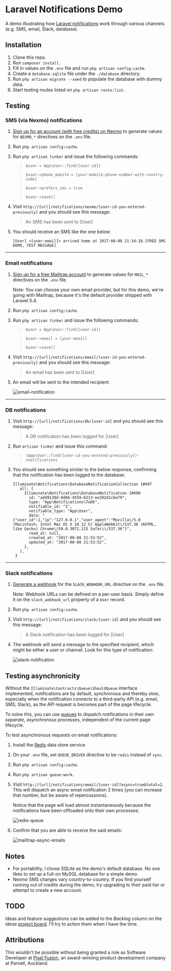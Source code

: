 # Laravel Notifications Demo

A demo illustrating how [Laravel notifications](https://laravel.com/docs/5.4/notifications) work through various channels (e.g. SMS, email, Slack, database).

## Installation

1. Clone this repo.
1. Run `composer install`.
1. Fill in values on the `.env` file and run `php artisan config:cache`.
1. Create a `database.sqlite` file under the `./database` directory.
1. Run `php artisan migrate --seed` to populate the database with dummy data.
1. Start testing routes listed on `php artisan route:list`.

## Testing

### SMS (via Nexmo) notifications

1. [Sign up for an account (with free credits) on Nexmo](https://dashboard.nexmo.com/sign-up) to generate values for `NEXMO_*` directives on the `.env` file.

1. Run `php artisan config:cache`.

1. Run `php artisan tinker` and issue the following commands:

    > `$user = App\User::find([user-id])`
    
    > `$user->phone_mobile = [your-mobile-phone-number-with-country-code]`
    
    > `$user->prefers_sms = true`
    
    > `$user->save()`

1. Visit `http://[url]/notifications/nexmo/[user-id-you-entered-previously]` and you should see this message:
   
    > An SMS has been sent to [User]
    
1. You should receive an SMS like the one below:

    ```
    [User] <[user-email]> arrived home at 2017-08-08 21:34:18.[FREE SMS DEMO, TEST MESSAGE]
    ```

---

### Email notifications

1. [Sign up for a free Mailtrap account](https://mailtrap.io/register/signup?header) to generate values for `MAIL_*` directives on the `.env` file.

    Note: You can choose your own email provider, but for this demo, we're going with Mailtrap, because it's the default provider shipped with Laravel 5.4.
    
1. Run `php artisan config:cache`.

1. Run `php artisan tinker` and issue the following commands:

    > `$user = App\User::find([user-id])`
    
    > `$user->email = [your-email]`
    
    > `$user->save()`
    
1. Visit `http://[url]/notifications/email/[user-id-you-entered-previously]` and you should see this message:
   
    > An email has been sent to [User]
    
1. An email will be sent to the intended recipient:

    ![email-notification](http://i.imgur.com/K2NiQC9l.jpg)

---

### DB notifications

1. Visit `http://[url]/notifications/db/[user-id]` and you should see this message:

    > A DB notification has been logged for [User]
    
1. Run `artisan tinker` and issue this command:

    > `\App\User::find([user-id-you-entered-previously])->notifications`

1. You should see something similar to the below response, confirming that the notification has been logged to the database:
    
    ```
    Illuminate\Notifications\DatabaseNotificationCollection {#697
       all: [
         Illuminate\Notifications\DatabaseNotification {#690
           id: "add9130d-0d66-4559-b213-ee392d1cbe79",
           type: "App\Notifications\ToDb",
           notifiable_id: "1",
           notifiable_type: "App\User",
           data: "{"user_id":1,"ip":"127.0.0.1","user_agent":"Mozilla\/5.0 (Macintosh; Intel Mac OS X 10_12_5) AppleWebKit\/537.36 (KHTML, like Gecko) Chrome\/59.0.3071.115 Safari\/537.36"}",
           read_at: null,
           created_at: "2017-08-08 21:53:52",
           updated_at: "2017-08-08 21:53:52",
         },
       ],
     }
     ```

---

### Slack notifications

1. [Generate a webhook](https://api.slack.com/incoming-webhooks) for the `SLACK_WEBHOOK_URL` directive on the `.env` file.

    Note: Webhook URLs can be defined on a per-user basis. Simply define it on the `slack_webhook_url` property of a `User` record.
    
1. Run `php artisan config:cache`.

1. Visit `http://[url]/notifications/slack/[user-id]` and you should see this message:
   
    > A Slack notification has been logged for [User]
    
1. The webhook will send a message to the specified recipient, which might be either a user or channel. Look for this type of notification:

    ![slack-notification](http://i.imgur.com/RTJwLdkl.jpg)
    
## Testing asynchronicity

Without the `Illuminate\Contracts\Queue\ShouldQueue` interface implemented, notifications are by default, synchronous and thereby *slow*, especially when the notification connects to a third-party API (e.g. email, SMS, Slack), as the API request is becomes part of the page lifecycle.

To solve this, you can use [queues](https://laravel.com/docs/5.4/queues) to dispatch notifications in their own *separate*, *asynchronous* processes, independent of the current page lifecycle.

To test asynchronous requests on email notifications:

1. Install the [Redis](https://redis.io/download) data store service.
1. On your `.env` file, set `QUEUE_DRIVER` directive to be `redis` instead of `sync`.
1. Run `php artisan config:cache`.
1. Run `php artisan queue:work`.
1. Visit `http://[url]/notifications/email/[user-id]?async=true&total=2`. This will dispatch an async email notification 2 times (you can increase that number, but be aware of repercussions).

    Notice that the page will load almost instantaneously because the notifications have been offloaded onto their own processes:
    
    ![redis-queue](http://i.imgur.com/sClIi45l.jpg)
    
1. Confirm that you are able to receive the said emails:
    
    ![mailtrap-async-emails](http://i.imgur.com/GyBbTgAl.jpg)
    

## Notes

- For portability, I chose SQLite as the demo's default database. No one likes to set up a full-on MySQL database for a simple demo.
- Nexmo SMS charges vary country-to-country. If you find yourself running out of credits during the demo, try upgrading to their paid tier or attempt to create a new account.

## TODO

Ideas and feature suggestions can be added to the _Backlog_ column on the _Ideas_ [project board](https://github.com/jpcaparas/laravel-notifications-demo/projects/1). I'll try to action them when I have the time.

## Attributions

This wouldn't be possible without being granted a role as Software Developer at [Pixel Fusion](https://pixelfusion.co.nz/), an award-winning product development company at Parnell, Auckland.
